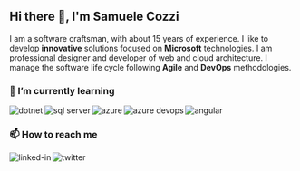 ## Hi there 👋, I'm Samuele Cozzi
I am a software craftsman, with about 15 years of experience. I like to develop **innovative** solutions focused on **Microsoft** technologies. I am professional designer and developer of web and cloud architecture. I manage the software life cycle following **Agile** and **DevOps** methodologies.

<!--
**samuele-cozzi/samuele-cozzi** is a ✨ _special_ ✨ repository because its `README.md` (this file) appears on your GitHub profile.

Here are some ideas to get you started:

- 🔭 I’m currently working on ...
- 🌱 I’m currently learning ...
- 👯 I’m looking to collaborate on ...
- 🤔 I’m looking for help with ...
- 💬 Ask me about ...
- 📫 How to reach me: ...
- 😄 Pronouns: ...
- ⚡ Fun fact: ...

https://simpleicons.org/
https://rahuldkjain.github.io/gh-profile-readme-generator/
-->

### 🌱 I’m currently learning

<img align="left" alt="dotnet" src="https://img.shields.io/badge/dotnet%20-512BD4.svg?&style=for-the-badge&logo=dotnet&logoColor=%#white" />
<img align="left" alt="sql server" src="https://img.shields.io/badge/sql%20server%20-CC2927.svg?&style=for-the-badge&logo=microsoftsqlserver&logoColor=white" />
<img align="left" alt="azure" src="https://img.shields.io/badge/azure-0078D4?logo=microsoftazure&logoColor=white&style=for-the-badge" />
<img align="left" alt="azure devops" src="https://img.shields.io/badge/azure%20devops-0078D7.svg?&style=for-the-badge&logo=azuredevops&logoColor=white" />
<img align="left" alt="angular" src="https://img.shields.io/badge/angular-DD0031?logo=angular&logoColor=white&style=for-the-badge" />

<br />

### 📫 How to reach me

[<img align="left" alt="linked-in" src="https://img.shields.io/badge/linkedin-%230077B5.svg?&style=for-the-badge&logo=linkedin&logoColor=white" />](https://bit.ly/3osUk3O)
[<img align="left" alt="twitter" src="https://img.shields.io/badge/twitter-%231DA1F2.svg?&style=for-the-badge&logo=twitter&logoColor=white" />](https://bit.ly/3KWySNJ)
